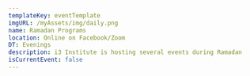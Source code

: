 ```yaml
---
templateKey: eventTemplate
imgURL: /myAssets/img/daily.png
name: Ramadan Programs
location: Online on Facebook/Zoom
DT: Evenings
description: i3 Institute is hosting several events during Ramadan
isCurrentEvent: false
---
```

